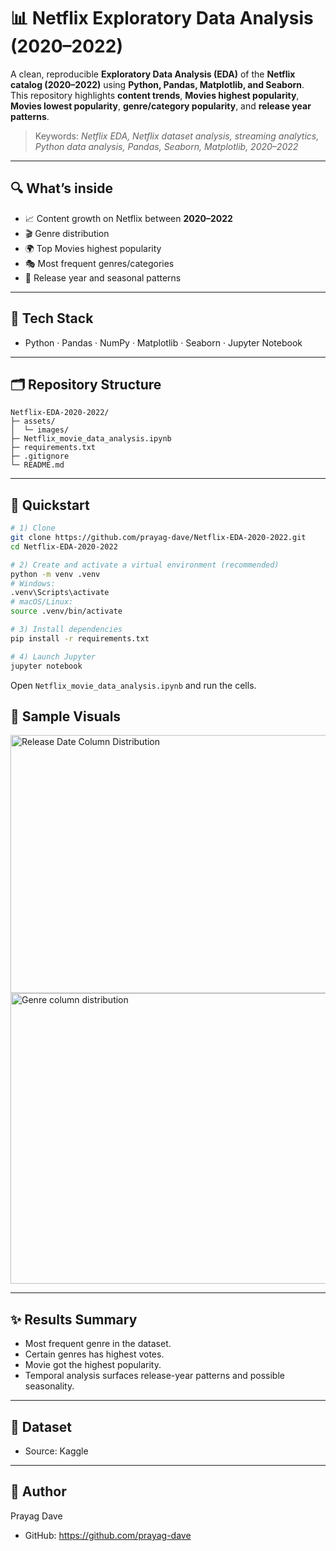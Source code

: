 # 📊 Netflix Exploratory Data Analysis (2020–2022)

A clean, reproducible **Exploratory Data Analysis (EDA)** of the **Netflix catalog (2020–2022)** using **Python, Pandas, Matplotlib, and Seaborn**.  
This repository highlights **content trends**, **Movies highest popularity**, **Movies lowest popularity**, **genre/category popularity**, and **release year patterns**.

> Keywords: *Netflix EDA, Netflix dataset analysis, streaming analytics, Python data analysis, Pandas, Seaborn, Matplotlib, 2020–2022*
  
---

## 🔍 What’s inside
- 📈 Content growth on Netflix between **2020–2022**
- 🎬 Genre distribution
- 🌍 Top Movies highest popularity
- 🎭 Most frequent genres/categories
- 📅 Release year and seasonal patterns

---

## 🧰 Tech Stack
- Python · Pandas · NumPy · Matplotlib · Seaborn · Jupyter Notebook

---

## 🗂️ Repository Structure
```
Netflix-EDA-2020-2022/
├─ assets/
│  └─ images/                
├─ Netflix_movie_data_analysis.ipynb
├─ requirements.txt
├─ .gitignore
└─ README.md
```

---

## 🚀 Quickstart
```bash
# 1) Clone
git clone https://github.com/prayag-dave/Netflix-EDA-2020-2022.git
cd Netflix-EDA-2020-2022

# 2) Create and activate a virtual environment (recommended)
python -m venv .venv
# Windows:
.venv\Scripts\activate
# macOS/Linux:
source .venv/bin/activate

# 3) Install dependencies
pip install -r requirements.txt

# 4) Launch Jupyter
jupyter notebook
```

Open `Netflix_movie_data_analysis.ipynb` and run the cells.

## 📸 Sample Visuals
<img width="530" height="413" alt="Release Date Column Distribution" src="https://github.com/user-attachments/assets/06e75975-0916-412a-8d52-a8e9012944ac" />
<img width="558" height="465" alt="Genre column distribution" src="https://github.com/user-attachments/assets/daab4535-ffb1-48c4-927e-15d66fd0c700" />

---

## ✨ Results Summary
- Most frequent genre in the dataset.
- Certain genres has highest votes.
- Movie got the highest popularity.
- Temporal analysis surfaces release-year patterns and possible seasonality.


---

## 📄 Dataset
- Source: Kaggle
---

## 👤 Author
Prayag Dave  
- GitHub: https://github.com/prayag-dave

